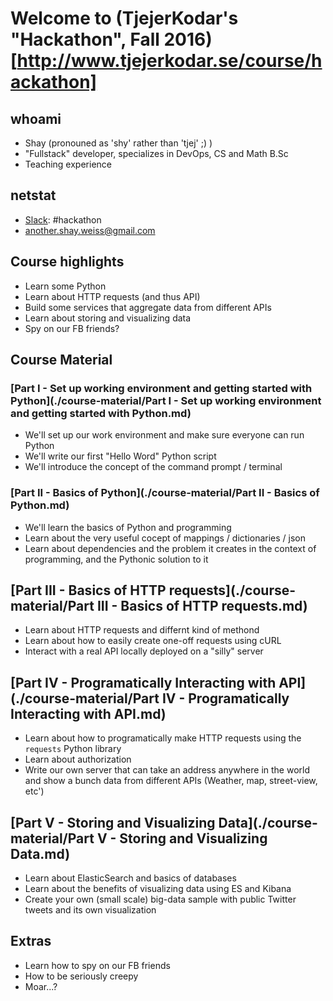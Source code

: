 # Welcome to (TjejerKodar's "Hackathon", Fall 2016)[http://www.tjejerkodar.se/course/hackathon]

## whoami

* Shay (pronouned as 'shy' rather than 'tjej' ;) )
* "Fullstack" developer, specializes in DevOps, CS and Math B.Sc
* Teaching experience

## netstat

* [Slack](tjejerkodr.slack.com): #hackathon
* [another.shay.weiss@gmail.com](mailto:another.shay.weiss@gmail.com)


## Course highlights

* Learn some Python
* Learn about HTTP requests (and thus API)
* Build some services that aggregate data from different APIs
* Learn about storing and visualizing data
* Spy on our FB friends?


## Course Material

### [Part I - Set up working environment and getting started with Python](./course-material/Part I - Set up working environment and getting started with Python.md)

* We'll set up our work environment and make sure everyone can run Python
* We'll write our first "Hello Word" Python script
* We'll introduce the concept of the command prompt / terminal

### [Part II - Basics of Python](./course-material/Part II - Basics of Python.md)

* We'll learn the basics of Python and programming
* Learn about the very useful cocept of mappings / dictionaries / json
* Learn about dependencies and the problem it creates in the context of programming, and the Pythonic solution to it

## [Part III - Basics of HTTP requests](./course-material/Part III - Basics of HTTP requests.md)

* Learn about HTTP requests and differnt kind of methond
* Learn about how to easily create one-off requests using cURL
* Interact with a real API locally deployed on a "silly" server

## [Part IV - Programatically Interacting with API](./course-material/Part IV - Programatically Interacting with API.md)

* Learn about how to programatically make HTTP requests using the `requests` Python library
* Learn about authorization
* Write our own server that can take an address anywhere in the world and show a bunch data from different APIs (Weather, map, street-view, etc')

## [Part V - Storing and Visualizing Data](./course-material/Part V - Storing and Visualizing Data.md)

* Learn about ElasticSearch and basics of databases
* Learn about the benefits of visualizing data using ES and Kibana
* Create your own (small scale) big-data sample with public Twitter tweets and its own visualization

## Extras

* Learn how to spy on our FB friends
* How to be seriously creepy
* Moar...?
